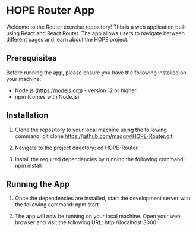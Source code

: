 # HOPE Router App

Welcome to the Router exercise repository! This is a web application built using React and React Router. The app allows users to navigate between different pages and learn about the HOPE project.

## Prerequisites
Before running the app, please ensure you have the following installed on your machine:
- Node.js (https://nodejs.org) - version 12 or higher
- npm (comes with Node.js)

## Installation
1. Clone the repository to your local machine using the following command:
  git clone https://github.com/madgrv/HOPE-Router.git

2. Navigate to the project directory:
   cd HOPE-Router

3. Install the required dependencies by running the following command:
   npm install



## Running the App
1. Once the dependencies are installed, start the development server with the following command:
   npm start

2. The app will now be running on your local machine. Open your web browser and visit the following URL:
   http://localhost:3000


